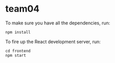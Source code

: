 # team04

To make sure you have all the dependencies, run:
```
npm install
```

To fire up the React development server, run:
```
cd frontend
npm start
```